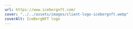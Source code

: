 ```yaml
---
url: https://www.icebergnft.com/
cover: "../../assets/images/client-logo-icebergnft.webp"
coverAlt: IceBergNFT logo
---
```

